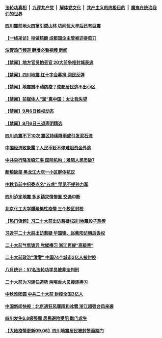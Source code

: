 ####  [法轮功真相](../../../../basic/blob/master/README.md?t=09070531) &nbsp;|&nbsp; [九评共产党](../../../../9ping.md/blob/master/README.md?t=09070531) &nbsp;|&nbsp; [解体党文化](../../../../jtdwh.md/blob/master/README.md?t=09070531)  &nbsp;|&nbsp; [共产主义的终极目的](../../../../gczydzjmd.md/blob/master/README.md?t=09070531) &nbsp;|&nbsp; [魔鬼在统治我们的世界](../../../../mgztzwmdsj.md/blob/master/README.md?t=09070531) 

#### [四川震前地火四窜引燃山林 坊间忧大旱后还有巨震](../pages/prog204/a103519991.md?t=09070531) 

#### [【一线采访】拒做核酸 成都国企主管被迫提菜刀](../pages/prog204/a103519985.md?t=09070531) 

#### [油管热门频道 翻墙必看视频 新闻](http://45.76.130.85:81/youtube.html?09070531)

#### [【禁闻】地方官员怕丢官 20大前争相封城表忠](../pages/prog204/a103519885.md?t=09070531) 

#### [【禁闻】四川地震 红十字会募捐 网民反弹](../pages/prog204/a103519890.md?t=09070531) 

#### [【禁闻】地震撼不动防疫？成都居民逃不出小区](../pages/prog204/a103519880.md?t=09070531) 


#### [【禁闻】前媒体人“润”离中国：太让我失望](../pages/prog204/a103519878.md?t=09070531) 

#### [【禁闻】9月6日维权动态](../pages/prog204/a103519872.md?t=09070531) 

#### [【禁闻】9月6日三退声明精选](../pages/prog204/a103519874.md?t=09070531) 

#### [四川余震不下10次 震区持续降雨或引发泥石流](../pages/prog204/a103519854.md?t=09070531) 

#### [中国经济败象露？人民币贬不停难阻资金外逃](../pages/prog204/a103519835.md?t=09070531) 

#### [中共央行降准稳汇率 国际机构：难阻人民币破7](../pages/prog204/a103519833.md?t=09070531) 

#### [断粮缺菜 黑龙江大庆一小区群体抗议](../pages/prog204/a103519686.md?t=09070531) 

#### [中秋节前中纪委点名“五虎” 罕见不提孙力军](../pages/prog204/a103519767.md?t=09070531) 

#### [四川泸定地震 多乡镇灾情惨重 交通中断](../pages/prog204/a103519688.md?t=09070531) 

#### [北京化工大学爆聚集性疫情 三个校区封校](../pages/prog204/a103519695.md?t=09070531) 

#### [【热门话题】习二十大前出访惹疑/四川地震段子热传](../pages/prog204/a103519666.md?t=09070531) 

#### [习近平二十大前出访惹疑 华国锋、赵紫阳访朝后丢权](../pages/prog204/a103519679.md?t=09070531) 

#### [二十大前气氛诡异 党媒捧习 浙江再提“高级黑”](../pages/prog204/a103519624.md?t=09070531) 

#### [二十大前政治“清零” 中国74个城市3亿人被封控](../pages/prog204/a103519633.md?t=09070531) 

#### [八月统计：57名法轮功学员被非法判刑](../pages/prog204/a103519627.md?t=09070531) 

#### [二十大前为习连任造势 两喉舌大员接连捧习](../pages/prog204/a103519454.md?t=09070531) 



#### [中秋难团圆 中共二十大前 封控全国3亿人](../pages/prog204/a103519460.md?t=09070531) 

#### [中国新闻快报：北京遇狂风骤雨和冰雹  浙江超强台风来袭](../pages/prog204/a103519447.md?t=09070531) 


#### [四川发生6.8级强震 居民避险受阻 踹门求生](../pages/prog204/a103519449.md?t=09070531) 


#### [【大陆疫情更新09.06】四川地震居民被封愤而踹门](../pages/prog204/a103516523.md?t=09070531) 

<img src='http://gfw-breaker.win/goodnews/indexes/prog204.md' width='0px' height='0px'/>
